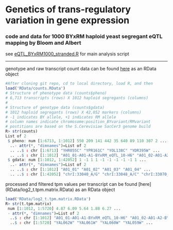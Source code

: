# Genetics of trans-regulatory variation in gene expression
### code and data for 1000 BYxRM haploid yeast segregant eQTL mapping by Bloom and Albert

see [eQTL_BYxRM1000_stranded.R](code/eQTL_BYxRM1000_stranded.R) for main analysis script
___

genotype and raw transcript count data can be found [here](RData/counts.RData) as an RData object
```r
#After cloning git repo, cd to local directory, load R, and then
load('RData/counts.RData')
# Structure of phenotype data (counts$pheno)
# 6,713 transcripts (rows) X 1012 haploid segregants (columns)
#
# Structure of genotype data (counts$gdata)
# 1012 haploid segregants (rows) X 42,052 markers (columns)
# -1 indicates BY allele, +1 indicates RM allele
# column names indicate chromosome:position_BYvariant/RMvariant
# postitions are based on the S.Cerevisiae SacCer3 genome build
R> str(counts)
List of 2
 $ pheno: num [1:6713, 1:1012] 550 209 141 442 35 640 89 110 307 2 ...
  ..- attr(*, "dimnames")=List of 2
  .. ..$ : chr [1:6713] "YHR055C" "YPR161C" "YOL138C" "YDR395W" ...
  .. ..$ : chr [1:1012] "A01_01-A01-A1-BYxRM_eQTL_10-H6" "A01_02-A01-A2-BYxRM_eQTL_11-F3" "A01_03-A01-A3-BYxRM_eQTL_11-C6" "A01_04-A01-A4-BYxRM_eQTL_03-G2" ...
 $ gdata: num [1:1012, 1:42052] 1 -1 1 1 -1 -1 -1 -1 -1 1 ...
  ..- attr(*, "dimnames")=List of 2
  .. ..$ : chr [1:1012] "A01_01" "A01_02" "A01_03" "A01_04" ...
  .. ..$ : chr [1:42052] "chrI:33040_A/G" "chrI:33048_A/C" "chrI:33070_A/T" "chrI:33077_G/A" ...
```
processed and filtered tpm values per transcript can be found [here] (RData/log2_t.tpm.matrix.RData) as an RData object

```r
load('RData/log2_t.tpm.matrix.RData')
R> str(t.tpm.matrix)
 num [1:1012, 1:5720] 4.87 6.09 5.64 1.88 6.27 ...
 - attr(*, "dimnames")=List of 2
  ..$ : chr [1:1012] "A01_01-A01-A1-BYxRM_eQTL_10-H6" "A01_02-A01-A2-BYxRM_eQTL_11-F3" "A01_03-A01-A3-BYxRM_eQTL_11-C6" "A01_04-A01-A4-BYxRM_eQTL_03-G2" ...
  ..$ : chr [1:5720] "YAL062W" "YAL061W" "YAL060W" "YAL059W" ...
```
